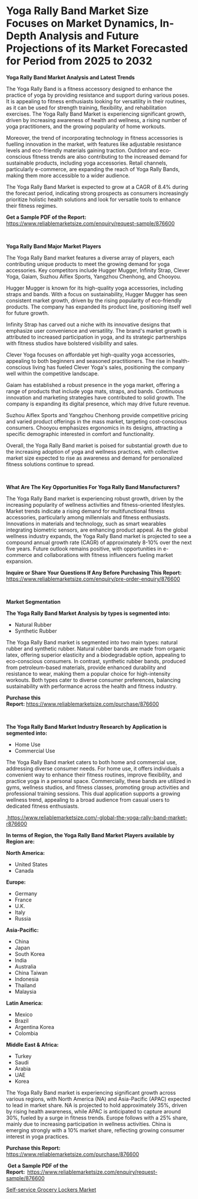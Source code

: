 <p><h1>Yoga Rally Band Market Size Focuses on Market Dynamics, In-Depth Analysis and Future Projections of its Market Forecasted for Period from 2025 to 2032</h1></p><p><strong>Yoga Rally Band Market Analysis and Latest Trends</strong></p>
<p><p>The Yoga Rally Band is a fitness accessory designed to enhance the practice of yoga by providing resistance and support during various poses. It is appealing to fitness enthusiasts looking for versatility in their routines, as it can be used for strength training, flexibility, and rehabilitation exercises. The Yoga Rally Band Market is experiencing significant growth, driven by increasing awareness of health and wellness, a rising number of yoga practitioners, and the growing popularity of home workouts. </p><p>Moreover, the trend of incorporating technology in fitness accessories is fuelling innovation in the market, with features like adjustable resistance levels and eco-friendly materials gaining traction. Outdoor and eco-conscious fitness trends are also contributing to the increased demand for sustainable products, including yoga accessories. Retail channels, particularly e-commerce, are expanding the reach of Yoga Rally Bands, making them more accessible to a wider audience. </p><p>The Yoga Rally Band Market is expected to grow at a CAGR of 8.4% during the forecast period, indicating strong prospects as consumers increasingly prioritize holistic health solutions and look for versatile tools to enhance their fitness regimes.</p></p>
<p><strong>Get a Sample PDF of the Report:&nbsp;</strong> <a href="https://www.reliablemarketsize.com/enquiry/request-sample/876600?utm_campaign=3045&utm_medium=2&utm_source=Github&utm_content=ia&utm_term=21032025&utm_id=yoga-rally-band">https://www.reliablemarketsize.com/enquiry/request-sample/876600</a></p>
<p>&nbsp;</p>
<p><strong>Yoga Rally Band Major Market Players</strong></p>
<p><p>The Yoga Rally Band market features a diverse array of players, each contributing unique products to meet the growing demand for yoga accessories. Key competitors include Hugger Mugger, Infinity Strap, Clever Yoga, Gaiam, Suzhou Aiflex Sports, Yangzhou Chenhong, and Chooyou.</p><p>Hugger Mugger is known for its high-quality yoga accessories, including straps and bands. With a focus on sustainability, Hugger Mugger has seen consistent market growth, driven by the rising popularity of eco-friendly products. The company has expanded its product line, positioning itself well for future growth.</p><p>Infinity Strap has carved out a niche with its innovative designs that emphasize user convenience and versatility. The brand's market growth is attributed to increased participation in yoga, and its strategic partnerships with fitness studios have bolstered visibility and sales.</p><p>Clever Yoga focuses on affordable yet high-quality yoga accessories, appealing to both beginners and seasoned practitioners. The rise in health-conscious living has fueled Clever Yoga's sales, positioning the company well within the competitive landscape.</p><p>Gaiam has established a robust presence in the yoga market, offering a range of products that include yoga mats, straps, and bands. Continuous innovation and marketing strategies have contributed to solid growth. The company is expanding its digital presence, which may drive future revenue.</p><p>Suzhou Aiflex Sports and Yangzhou Chenhong provide competitive pricing and varied product offerings in the mass market, targeting cost-conscious consumers. Chooyou emphasizes ergonomics in its designs, attracting a specific demographic interested in comfort and functionality.</p><p>Overall, the Yoga Rally Band market is poised for substantial growth due to the increasing adoption of yoga and wellness practices, with collective market size expected to rise as awareness and demand for personalized fitness solutions continue to spread.</p></p>
<p>&nbsp;</p>
<p><strong>What Are The Key Opportunities For Yoga Rally Band Manufacturers?</strong></p>
<p><p>The Yoga Rally Band market is experiencing robust growth, driven by the increasing popularity of wellness activities and fitness-oriented lifestyles. Market trends indicate a rising demand for multifunctional fitness accessories, particularly among millennials and fitness enthusiasts. Innovations in materials and technology, such as smart wearables integrating biometric sensors, are enhancing product appeal. As the global wellness industry expands, the Yoga Rally Band market is projected to see a compound annual growth rate (CAGR) of approximately 8-10% over the next five years. Future outlook remains positive, with opportunities in e-commerce and collaborations with fitness influencers fueling market expansion.</p></p>
<p><strong>Inquire or Share Your Questions If Any Before Purchasing This Report:</strong> <a href="https://www.reliablemarketsize.com/enquiry/pre-order-enquiry/876600?utm_campaign=3045&utm_medium=2&utm_source=Github&utm_content=ia&utm_term=21032025&utm_id=yoga-rally-band">https://www.reliablemarketsize.com/enquiry/pre-order-enquiry/876600</a></p>
<p>&nbsp;</p>
<p><strong>Market Segmentation</strong></p>
<p><strong>The Yoga Rally Band Market Analysis by types is segmented into:</strong></p>
<p><ul><li>Natural Rubber</li><li>Synthetic Rubber</li></ul></p>
<p><p>The Yoga Rally Band market is segmented into two main types: natural rubber and synthetic rubber. Natural rubber bands are made from organic latex, offering superior elasticity and a biodegradable option, appealing to eco-conscious consumers. In contrast, synthetic rubber bands, produced from petroleum-based materials, provide enhanced durability and resistance to wear, making them a popular choice for high-intensity workouts. Both types cater to diverse consumer preferences, balancing sustainability with performance across the health and fitness industry.</p></p>
<p><strong>Purchase this Report:&nbsp;</strong><a href="https://www.reliablemarketsize.com/purchase/876600?utm_campaign=3045&utm_medium=2&utm_source=Github&utm_content=ia&utm_term=21032025&utm_id=yoga-rally-band">https://www.reliablemarketsize.com/purchase/876600</a></p>
<p>&nbsp;</p>
<p><strong>The Yoga Rally Band Market Industry Research by Application is segmented into:</strong></p>
<p><ul><li>Home Use</li><li>Commercial Use</li></ul></p>
<p><p>The Yoga Rally Band market caters to both home and commercial use, addressing diverse consumer needs. For home use, it offers individuals a convenient way to enhance their fitness routines, improve flexibility, and practice yoga in a personal space. Commercially, these bands are utilized in gyms, wellness studios, and fitness classes, promoting group activities and professional training sessions. This dual application supports a growing wellness trend, appealing to a broad audience from casual users to dedicated fitness enthusiasts.</p></p>
<p><a href="https://www.reliablemarketsize.com/-global-the-yoga-rally-band-market-r876600?utm_campaign=3045&utm_medium=2&utm_source=Github&utm_content=ia&utm_term=21032025&utm_id=yoga-rally-band">&nbsp;https://www.reliablemarketsize.com/-global-the-yoga-rally-band-market-r876600</a></p>
<p><strong>In terms of Region, the Yoga Rally Band Market Players available by Region are:</strong></p>
<p>
    <p> <strong> North America: </strong>
        <ul>
            <li>United States</li>
            <li>Canada</li>
        </ul>
        </p> 
    <p> <strong> Europe: </strong>
        <ul>
            <li>Germany</li>
            <li>France</li>
            <li>U.K.</li>
            <li>Italy</li>
            <li>Russia</li>
        </ul>
        </p> 
    <p> <strong> Asia-Pacific: </strong>
        <ul>
            <li>China</li>
            <li>Japan</li>
            <li>South Korea</li>
            <li>India</li>
            <li>Australia</li>
            <li>China Taiwan</li>
            <li>Indonesia</li>
            <li>Thailand</li>
            <li>Malaysia</li>
        </ul>
        </p> 
    <p> <strong> Latin America: </strong>
        <ul>
            <li>Mexico</li>
            <li>Brazil</li>
            <li>Argentina Korea</li>
            <li>Colombia</li>
        </ul>
        </p> 
    <p> <strong> Middle East & Africa: </strong>
        <ul>
            <li>Turkey</li>
            <li>Saudi</li>
            <li>Arabia</li>
            <li>UAE</li>
            <li>Korea</li>
        </ul>
    </p>
    </p>
<p><p>The Yoga Rally Band market is experiencing significant growth across various regions, with North America (NA) and Asia-Pacific (APAC) expected to lead in market share. NA is projected to hold approximately 35%, driven by rising health awareness, while APAC is anticipated to capture around 30%, fueled by a surge in fitness trends. Europe follows with a 25% share, mainly due to increasing participation in wellness activities. China is emerging strongly with a 10% market share, reflecting growing consumer interest in yoga practices.</p></p>
<p><strong>Purchase this Report: </strong><a href="https://www.reliablemarketsize.com/purchase/876600?utm_campaign=3045&utm_medium=2&utm_source=Github&utm_content=ia&utm_term=21032025&utm_id=yoga-rally-band">https://www.reliablemarketsize.com/purchase/876600</a></p>
<p>&nbsp;<strong>Get a Sample PDF of the Report:&nbsp;&nbsp;</strong><a href="https://www.reliablemarketsize.com/enquiry/request-sample/876600?utm_campaign=3045&utm_medium=2&utm_source=Github&utm_content=ia&utm_term=21032025&utm_id=yoga-rally-band">https://www.reliablemarketsize.com/enquiry/request-sample/876600</a></p>
<p><strong></strong></p>
<p><p><a href="https://github.com/balbajagatr1/Market-Research-Report-List-1/blob/main/self-service-grocery-lockers-market.md?utm_campaign=3045&utm_medium=2&utm_source=Github&utm_content=ia&utm_term=21032025&utm_id=yoga-rally-band">Self-service Grocery Lockers Market</a></p></p>